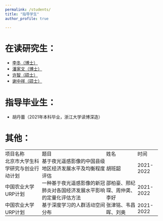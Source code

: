 ```yaml
---
permalink: /students/
title: "指导学生"
author_profile: true

---
```



在读研究生：
======
* [李冬（博士）](http://lidong.academic.site)
* [潘家文（博士）](https://pjw2146087.github.io/homepage/)
* [许智（硕士）](https://xuzhi0413.github.io/)
* [谢中祥（硕士）](https://zxxie-air.github.io/Page)

指导毕业生：
======
* 胡丹蕾（2021年本科毕业，浙江大学读博深造）

其他：
======

<table style="margin:0;padding:0;border:0;">
        <tr style="margin:0;padding:0;border:0;">
          <td style="margin:0;padding:0;border:0;">项目名称</td>
          <td style="margin:0;padding:0;border:0;">题目</td>
          <td style="margin:0;padding:0;border:0;">姓名</td>
          <td style="margin:0;padding:0;border:0;">时间</td>
        </tr>
        <tr style="margin:0;padding:0;border:0;">
          <td style="margin:0;padding:0;border:0;">北京市大学生科学研究与创业行动计划</td>
          <td style="margin:0;padding:0;border:0;">基于夜光遥感影像的中国县级地区经济发展水平及均衡程度评估</td>
          <td style="margin:0;padding:0;border:0;">胡班韶</td>
          <td style="margin:0;padding:0;border:0;">2021-2022</td>
        </tr>
        <tr style="margin:0;padding:0;border:0;">
          <td style="margin:0;padding:0;border:0;">中国农业大学URP计划</td>
          <td style="margin:0;padding:0;border:0;">一种基于夜光遥感影像的新冠肺炎对各国经济发展水平影响的定量化评估方法</td>
          <td style="margin:0;padding:0;border:0;">邵柏豪、邢纪琛、周仲䶮、李好</td>
          <td style="margin:0;padding:0;border:0;">2021-2022</td>
        </tr>
        <tr style="margin:0;padding:0;border:0;">
          <td style="margin:0;padding:0;border:0;">中国农业大学URP计划</td>
          <td style="margin:0;padding:0;border:0;">基于深度学习的人群活动空间分布</td>
          <td style="margin:0;padding:0;border:0;">张津铭、韦昌晖、刘奥</td>
          <td style="margin:0;padding:0;border:0;">2021-2022</td>
        </tr>
</table>



        

